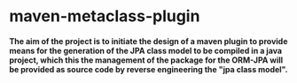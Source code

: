 # maven-metaclass-plugin

#### The aim of the project is to initiate the design of a maven plugin to provide means for the generation of the JPA class model to be compiled in a java project, which this the management of the package for the ORM-JPA will be provided as source code by reverse engineering the "jpa class model".
